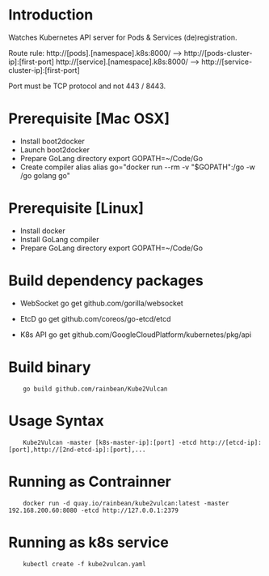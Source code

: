 Introduction
===============

Watches Kubernetes API server for Pods & Services (de)registration. 

Route rule:
	http://[pods].[namespace].k8s:8000/ --> http://[pods-cluster-ip]:[first-port]
	http://[service].[namespace].k8s:8000/ --> http://[service-cluster-ip]:[first-port]

Port must be TCP protocol and not 443 / 8443.

Prerequisite [Mac OSX]
===============
* Install boot2docker
* Launch boot2docker
* Prepare GoLang directory
		export GOPATH=~/Code/Go
* Create compiler alias
		alias go="docker run --rm -v "$GOPATH":/go -w /go golang go"

Prerequisite [Linux]
===============
* Install docker
* Install GoLang compiler
* Prepare GoLang directory
		export GOPATH=~/Code/Go

Build dependency packages
===============
* WebSocket
		go get github.com/gorilla/websocket

* EtcD
		go get github.com/coreos/go-etcd/etcd

* K8s API
		go get github.com/GoogleCloudPlatform/kubernetes/pkg/api

Build binary
===============
		go build github.com/rainbean/Kube2Vulcan

Usage Syntax
===============
		Kube2Vulcan -master [k8s-master-ip]:[port] -etcd http://[etcd-ip]:[port],http://[2nd-etcd-ip]:[port],...

Running as Contrainner
===============
		docker run -d quay.io/rainbean/kube2vulcan:latest -master 192.168.200.60:8080 -etcd http://127.0.0.1:2379

Running as k8s service
===============
		kubectl create -f kube2vulcan.yaml


